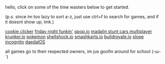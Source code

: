 hello, click on some of the time wasters below to get started.

(p.s. since im too lazy to sort a-z, just use ctrl+f to search for games, and if it doesnt show up,  lmk.)

[cookie clicker](https://pixelamp-isgay.github.io/cowokies/)
[friday night funkin'](https://pixelamp-isgay.github.io/fnf/)
[gpop.io](https://pixelamp-isgay.github.io/gpop.io/)
[madalin stunt cars multiplayer](https://pixelamp-isgay.github.io/madalinscm/)
[krunker.io](https://pixelamp-isgay.github.io/krunkr/)
[pokemon](https://pixelamp-isgay.github.io/pokemongames/)
[shellshock.io](https://pixelamp-isgay.github.io/shellshock/)
[smashkarts.io](https://pixelamp-isgay.github.io/smashkarts/)
[buildroyale.io](https://pixelamp-isgay.github.io/build-royale/)
[slope](https://pixelamp-isgay.github.io/slope/)
[incognito](https://pixelamp-isgay.github.io/incognito/)
[daedalOS](https://pixelamp-isgay.github.io/daedalOS/)


all games go to their respected owners, im jus goofin around for school (-ω-`)
